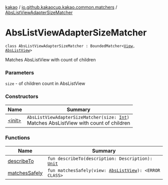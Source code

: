[kakao](../../index.md) / [io.github.kakaocup.kakao.common.matchers](../index.md) / [AbsListViewAdapterSizeMatcher](./index.md)

# AbsListViewAdapterSizeMatcher

`class AbsListViewAdapterSizeMatcher : BoundedMatcher<`[`View`](https://developer.android.com/reference/android/view/View.html)`, `[`AbsListView`](https://developer.android.com/reference/android/widget/AbsListView.html)`>`

Matches AbsListView with count of children

### Parameters

`size` - of children count in AbsListView

### Constructors

| Name | Summary |
|---|---|
| [&lt;init&gt;](-init-.md) | `AbsListViewAdapterSizeMatcher(size: `[`Int`](https://kotlinlang.org/api/latest/jvm/stdlib/kotlin/-int/index.html)`)`<br>Matches AbsListView with count of children |

### Functions

| Name | Summary |
|---|---|
| [describeTo](describe-to.md) | `fun describeTo(description: Description): `[`Unit`](https://kotlinlang.org/api/latest/jvm/stdlib/kotlin/-unit/index.html) |
| [matchesSafely](matches-safely.md) | `fun matchesSafely(view: `[`AbsListView`](https://developer.android.com/reference/android/widget/AbsListView.html)`): <ERROR CLASS>` |
